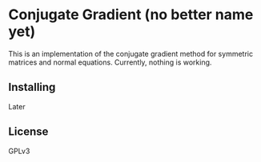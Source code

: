 # Conjugate Gradient (no better name yet)

This is an implementation of the conjugate gradient method for symmetric
matrices and normal equations. Currently, nothing is working.

## Installing

Later

## License

GPLv3
